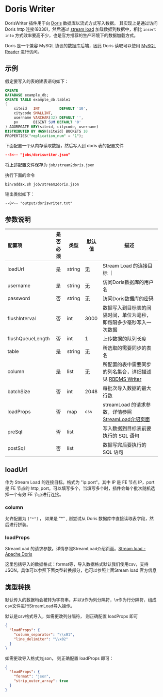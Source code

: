 # Doris Writer

DorisWriter 插件用于向 [Doris](http://doris.incubator.apache.org/master/zh-CN/) 数据库以流式方式写入数据。 其实现上是通过访问
Doris http 连接(8030)，然后通过 [stream load](http://doris.incubator.apache.org/master/zh-CN/administrator-guide/load-data/stream-load-manual.html)
加载数据到数据中，相比 `insert into` 方式效率要高不少，也是官方推荐的生产环境下的数据加载方式。

Doris 是一个兼容 MySQL 协议的数据库后端，因此 Doris 读取可以使用 [MySQL Reader](../../reader/mysqlreader) 进行访问。

## 示例

假定要写入的表的建表语句如下：

```sql
CREATE
DATABASE example_db;
CREATE TABLE example_db.table1
(
    siteid   INT         DEFAULT '10',
    citycode SMALLINT,
    username VARCHAR(32) DEFAULT '',
    pv       BIGINT SUM DEFAULT '0'
) AGGREGATE KEY(siteid, citycode, username)
DISTRIBUTED BY HASH(siteid) BUCKETS 10
PROPERTIES("replication_num" = "1");
```

下面配置一个从内存读取数据，然后写入到 doris 表的配置文件

```json
--8<-- "jobs/doriswriter.json"
```

将上述配置文件保存为 `job/stream2doris.json`

执行下面的命令

```shell
bin/addax.sh job/stream2doris.json
```

输出类似如下：

```
--8<-- "output/doriswriter.txt"
```

## 参数说明

| 配置项           | 是否必须 | 类型   | 默认值 | 描述                                                               |
| :--------------- | :------: | ------ | ------ | ------------------------------------------------------------------ |
| loadUrl          |    是    | string | 无     | Stream Load 的连接目标 ｜                                          |
| username         |    是    | string | 无     | 访问Doris数据库的用户名                                            |
| password         |    否    | string | 无     | 访问Doris数据库的密码                                              |
| flushInterval    |    否    | int    | 3000   | 数据写入到目标表的间隔时间，单位为毫秒，即每隔多少毫秒写入一次数据 |
| flushQueueLength |    否    | int    | 1      | 上传数据的队列长度                                                 |
| table            |    是    | string | 无     | 所选取的需要同步的表名                                             |
| column           |    是    | list   | 无     | 所配置的表中需要同步的列名集合，详细描述见 [RBDMS Writer][1]       |
| batchSize        |    否    | int    | 2048   | 每批次导入数据的最大行数                                           |
| loadProps        |    否    | map    | `csv`  | streamLoad 的请求参数，详情参照[StreamLoad介绍页面][2]             |
| preSql           |    否    | list   |        | 写入数据到目标表前要执行的 SQL 语句                                |
| postSql          |    否    | list   |        | 数据写完后要执行的 SQL 语句                                        |

[1]: ../rdbmswriter
[2]: https://github.com/apache/doris-streamloader/tree/master

## loadUrl

作为 Stream Load 的连接目标。格式为 "ip:port"。其中 IP 是 FE 节点 IP，port 是 FE 节点的 http_port。可以填写多个，当填写多个时，插件会每个批次随机选择一个有效 FE 节点进行连接。

### column

允许配置为 `["*"]` ， 如果是 "*" , 则尝试从 Doris 数据库中直接读取表字段，然后进行拼装。

### loadProps

StreamLoad 的请求参数，详情参照StreamLoad介绍页面。[Stream load - Apache Doris](https://doris.apache.org/zh-CN/docs/data-operate/import/import-way/stream-load-manual)

这里包括导入的数据格式：format等，导入数据格式默认我们使用csv，支持JSON，具体可以参照下面类型转换部分，也可以参照上面Stream load 官方信息

## 类型转换

默认传入的数据均会被转为字符串，并以\t作为列分隔符，\n作为行分隔符，组成csv文件进行StreamLoad导入操作。

默认是csv格式导入，如需更改列分隔符， 则正确配置 loadProps 即可

```json
{
  "loadProps": {
    "column_separator": "\\x01",
    "line_delimiter": "\\x02"
  }
}
```

如需更改导入格式为json， 则正确配置 loadProps 即可：

```json
{
  "loadProps": {
    "format": "json",
    "strip_outer_array": true
  }
}
```